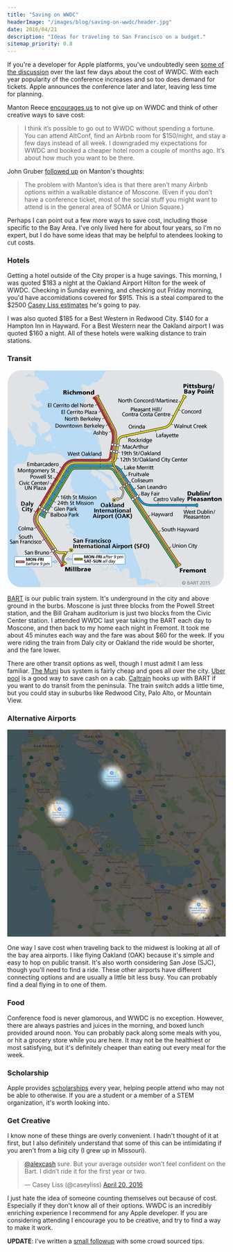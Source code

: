 ```yaml
---
title: "Saving on WWDC"
headerImage: "/images/blog/saving-on-wwdc/header.jpg"
date: 2016/04/21
description: "Ideas for traveling to San Francisco on a budget."
sitemap_priority: 0.8
---
```


If you're a developer for Apple platforms, you've undoubtedly seen [some of the discussion](http://www.joecieplinski.com/blog/2016/04/19/conferences-get-together-for-a-special-offer/)
over the last few days about the cost of WWDC. With each year popularity of the conference
increases and so too does demand for tickets. Apple announces the conference
later and later, leaving less time for planning.

Manton Reece [encourages us](http://www.manton.org/2016/04/dont-give-up-on-wwdc.html) 
to not give up on WWDC and think of other creative ways to save cost:

> I think it’s possible to go out to WWDC without spending a fortune. You can attend AltConf, 
> find an Airbnb room for $150/night, and stay a few days instead of all week. I downgraded 
> my expectations for WWDC and booked a cheaper hotel room a couple of months ago. It’s 
> about how much you want to be there.

John Gruber [followed up](http://daringfireball.net/linked/2016/04/20/reece-wwdc)
 on Manton's thoughts:

> The problem with Manton’s idea is that there aren’t many Airbnb options within a walkable 
> distance of Moscone. (Even if you don’t have a conference ticket, most of the social 
> stuff you might want to attend is in the general area of SOMA or Union Square.)

Perhaps I can point out a few more ways to save cost, including those specific to the Bay Area. I've 
only lived here for about four years, so I'm no expert, but I do have some ideas that may 
be helpful to atendees looking to cut costs.

### Hotels

Getting a hotel outside of the City proper is a huge savings. This morning,
I was quoted $183 a night at the Oakland Airport Hilton for the week of WWDC. Checking in Sunday
evening, and checking out Friday morning, you'd have accomidations covered for $915. This is a steal compared
to the $2500 [Casey Liss estimates](https://www.caseyliss.com/2016/4/20/much-ado-about-wwdc) he's going to pay.

I was also quoted $185 for a Best Western in Redwood City. $140 for a Hampton Inn in Hayward.
For a Best Western near the Oakland airport I was quoted $160 a night. All of these hotels were
walking distance to train stations.


### Transit

![BART Map](/images/blog/saving-on-wwdc/system-map.gif)

[BART](https://www.bart.gov/) is our public train system. It's underground in the 
city and above ground in the burbs. Moscone is just three blocks from the Powell 
Street station, and the Bill Graham auditorium is just two blocks from the Civic Center station. 
 I attended WWDC last year taking the BART each day to Moscone, and then back to
my home each night in Fremont. It took me about 45 minutes each way and the 
fare was about $60 for the week. If you were riding the train from Daly city or 
Oakland the ride would be shorter, and the fare lower.

There are other transit options as well, though I must admit I am less familiar. [The Muni](https://www.sfmta.com/)
bus system is fairly cheap and goes all over the city. [Uber pool](https://help.uber.com/h/5d3fa7d0-9831-4ead-b4f4-0299eb443ea2)
is a good way to save cash on a cab. [Caltrain](http://www.caltrain.com/) hooks up with BART 
if you want to do transit from the peninsula. The train switch adds a little time, but you could 
stay in suburbs like Redwood City, Palo Alto, or Mountain View.

### Alternative Airports

![Bay Area Airports](/images/blog/saving-on-wwdc/airports.jpg)

One way I save cost when traveling back to the midwest is looking at all of the
bay area airports. I like flying Oakland (OAK) because it's simple and easy to hop on
public transit. It's also worth considering San Jose (SJC), though
you'll need to find a ride. These other airports have different connecting options
and are usually a little bit less busy. You can probably find a deal flying in to one of them.

### Food

Conference food is never glamorous, and WWDC is no exception. However, there are always
pastries and juices in the morning, and boxed lunch provided around noon. You can probably
pack along some meals with you, or hit a grocery store while you are here. It may not be the
healthiest or most satisfying, but it's definitely cheaper than eating out every meal for the week.

### Scholarship

Apple provides [scholarships](https://developer.apple.com/wwdc/scholarships/) every year, helping
people attend who may not be able to otherwise. If you are a student or a member of a 
STEM organization, it's worth looking into.

### Get Creative

I know none of these things are overly convenient. I hadn't thought of it at first, but I also definitely
understand that some of this can be intimidating if you aren't from a big city (I grew up in Missouri).

<blockquote class="twitter-tweet" data-lang="en"><p lang="en" dir="ltr"><a href="https://twitter.com/alexcash">@alexcash</a> sure. But your average outsider won’t feel confident on the Bart. I didn’t ride it for the first year or two.</p>&mdash; Casey Liss (@caseyliss) <a href="https://twitter.com/caseyliss/status/722911672336121856">April 20, 2016</a></blockquote>
<script async src="//platform.twitter.com/widgets.js" charset="utf-8"></script>

I just hate the idea of someone counting themselves out because of cost. Especially if they don't 
know all of their options. WWDC is an incredibly enriching experience I recommend for any
Apple developer. If you are considering attending I encourage you to be creative, and try to
find a way to make it work.

__UPDATE__: I've written a [small followup](/crowd-sourced-wwdc-tips) with some crowd sourced tips.